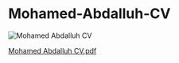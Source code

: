 # Mohamed-Abdalluh-CV

![Mohamed Abdalluh CV](https://github.com/user-attachments/assets/2f4a3c1e-a63a-4112-9844-0fa3bc0c93ff)

[Mohamed Abdalluh CV.pdf](https://github.com/user-attachments/files/16917284/Mohamed.Abdalluh.CV.pdf)
